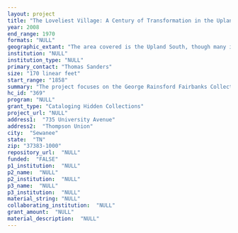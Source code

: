 ```yaml
--- 
layout: project 
title: "The Loveliest Village: A Century of Transformation in the Upland South"
year: 2008
end_range: 1970
formats: "NULL"
geographic_extant: "The area covered is the Upland South, though many individuals moved into the community from other areas of the United States and Western Europe."
institution: "NULL"
institution_type: "NULL"
primary_contact: "Thomas Sanders"
size: "170 linear feet"
start_range: "1858"
summary: "The project focuses on the George Rainsford Fairbanks Collection, the Charles Todd Quintard Collection, the Guerry and Hodsgon Family Collections and university lease records. Fairbanks and Quintard were both founders of the university and made contributions far beyond Sewanee in the Episcopal church, law, medicine and scholarship. The Guerry Family Collection highlights the transition in the black community from slavery to integration. The Hodgson Family Collection documents a family prominent in the university and philanthropic in the community. They operated a charity hospital that provided most of the healthcare in the local community from its founding to the mid-1960s. Since its founding, the university has owned over 7,000 acres. Lease records offer a rare source for the study of the community, which includes university professors, professionals, and laborers. Together, these collections represent the history of the infrastructure and economic development of a sparsely populated section of the Cumberland Plateau in 1858, to the formation of a village, then a town of nearly 1,500 by the late 1960s. Through correspondence, diaries, official reports, unpublished manuscripts, town plans, drawings, surveys, court briefs, lease records, and newspaper accounts, we gain deep insight into the development of the railroad system, Reconstruction, healthcare, education, the African American community, gender roles, and socio-economic class relations."
hc_id: "369"
program: "NULL"
grant_type: "Cataloging Hidden Collections"
project_url: "NULL"
address1:  "735 University Avenue"
address2:  "Thompson Union"
city:  "Sewanee"
state:  "TN"
zip: "37383-1000"
repository_url:  "NULL"
funded:  "FALSE"
p1_institution:  "NULL"
p2_name:  "NULL"
p2_institution:  "NULL"
p3_name:  "NULL"
p3_institution:  "NULL"
material_string: "NULL"
collaborating_institution:  "NULL"
grant_amount:  "NULL"
material_description:  "NULL"
---
```

